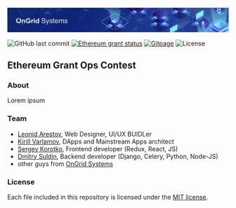 [![OnGrid Systems Blockchain Applications DApps Development](img/ongrid-systems-cover.png)](https://ongrid.pro/)

![GitHub last commit](https://img.shields.io/github/last-commit/OnGridSystems/grants.ethereum.org.svg)
[![Ethereum grant status](https://img.shields.io/badge/ETHgrant-pendind-yellow.svg)](https://blog.ethereum.org/2018/08/17/ethereum-foundation-grants-update-wave-3/)
[![Gitpage](https://img.shields.io/badge/gitpage-up-green.svg)](https://ethgrants.ongrid.pro/)
![License](https://img.shields.io/github/license/OnGridSystems/grants.ethereum.org.svg)

## Ethereum Grant Ops Contest

### About

Lorem ipsum

### Team

* [Leonid Arestov](https://github.com/Arestov-design), Web Designer, UI/UX BUIDLer
* [Kirill Varlamov](https://github.com/ongrid), DApps and Mainstream Apps architect
* [Sergey Korotko](https://github.com/achievement008), Frontend developer (Redux, React, JS)
* [Dmitry Suldin](https://github.com/Klyaus), Backend developer (Django, Celery, Python, Node-JS)
* other guys from [OnGrid Systems](https://github.com/OnGridSystems/)


### License

Each file included in this repository is licensed under the [MIT license](LICENSE).